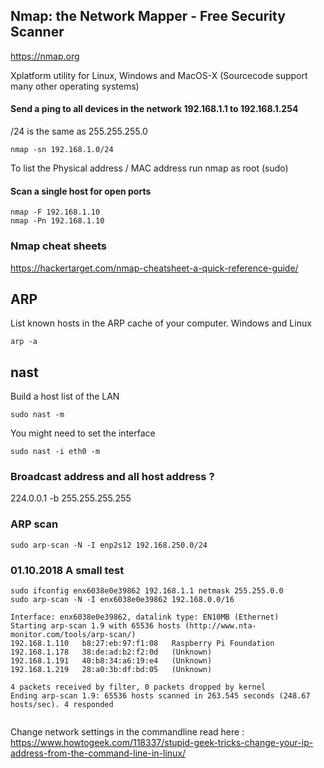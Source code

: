 

## Nmap: the Network Mapper - Free Security Scanner

https://nmap.org

Xplatform utility for Linux, Windows and MacOS-X  (Sourcecode support many other operating systems)

#### Send a ping to all devices in the network 192.168.1.1 to 192.168.1.254  
/24 is the same as 255.255.255.0

```
nmap -sn 192.168.1.0/24
```
To list the Physical address / MAC address run nmap as root (sudo)

#### Scan a single host for open ports
```
nmap -F 192.168.1.10
nmap -Pn 192.168.1.10
```

### Nmap cheat sheets
https://hackertarget.com/nmap-cheatsheet-a-quick-reference-guide/


## ARP

List known hosts in the ARP cache of your computer. Windows and Linux
```
arp -a
```

## nast

Build a host list of the LAN
```
sudo nast -m
```
You might need to set the interface
```
sudo nast -i eth0 -m
```

### Broadcast address and all host address ?
224.0.0.1     -b 255.255.255.255

### ARP scan
```
sudo arp-scan -N -I enp2s12 192.168.250.0/24 
```
 
### 01.10.2018 A small test
```
sudo ifconfig enx6038e0e39862 192.168.1.1 netmask 255.255.0.0
sudo arp-scan -N -I enx6038e0e39862 192.168.0.0/16

Interface: enx6038e0e39862, datalink type: EN10MB (Ethernet)
Starting arp-scan 1.9 with 65536 hosts (http://www.nta-monitor.com/tools/arp-scan/)
192.168.1.110	b8:27:eb:97:f1:08	Raspberry Pi Foundation
192.168.1.178	38:de:ad:b2:f2:0d	(Unknown)
192.168.1.191	40:b8:34:a6:19:e4	(Unknown)
192.168.1.219	28:a0:3b:df:bd:05	(Unknown)

4 packets received by filter, 0 packets dropped by kernel
Ending arp-scan 1.9: 65536 hosts scanned in 263.545 seconds (248.67 hosts/sec). 4 responded


```
Change network settings in the commandline read here : https://www.howtogeek.com/118337/stupid-geek-tricks-change-your-ip-address-from-the-command-line-in-linux/

